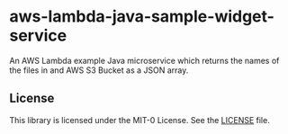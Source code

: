 # aws-lambda-java-sample-widget-service

An AWS Lambda example Java microservice which returns the names of the files in
and AWS S3 Bucket as a JSON array.

## License
This library is licensed under the MIT-0 License. See the [LICENSE](/LICENSE) file.
